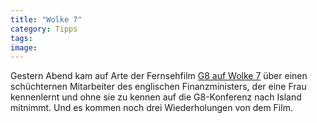 ```yaml
---
title: "Wolke 7"
category: Tipps
tags: 
image: 
---
```


Gestern Abend kam auf Arte der Fernsehfilm [G8 auf Wolke 7](http://www.arte-tv.com/de/woche/244,broadcastingNum=538415,day=7,week=28,year=2006.html) über einen schüchternen Mitarbeiter des englischen Finanzministers, der eine Frau kennenlernt und ohne sie zu kennen auf die G8-Konferenz nach Island mitnimmt. Und es kommen noch drei Wiederholungen von dem Film.